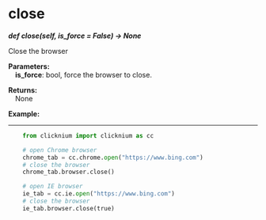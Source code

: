 # close

***def close(self, is_force = False) -> None***  

Close the browser

**Parameters:**  
    &emsp;**is_force**: bool, force the browser to close.    

**Returns:**  
    &emsp;None

**Example:**
***
```python
    from clicknium import clicknium as cc

    # open Chrome browser
    chrome_tab = cc.chrome.open("https://www.bing.com")
    # close the browser
    chrome_tab.browser.close()

    # open IE browser
    ie_tab = cc.ie.open("https://www.bing.com")
    # close the browser
    ie_tab.browser.close(true)
```